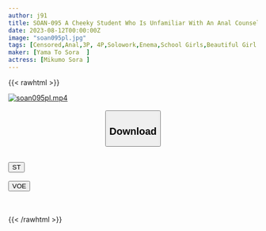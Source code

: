 ```yaml
---
author: j91
title: SOAN-095 A Cheeky Student Who Is Unfamiliar With An Anal Counseling School Is Enema Folded We Will Insert Two Holes Without Anesthesia Test Number 011 Sora Mikumo
date: 2023-08-12T00:00:00Z
image: "soan095pl.jpg"
tags: [Censored,Anal,3P, 4P,Solowork,Enema,School Girls,Beautiful Girl	 ]
maker: [Yama To Sora  ]
actress: [Mikumo Sora ]
---
```



{{< rawhtml >}}

<div class="video" data-videoid="r4zYpeLMrQhbVwY">
    <a href="javascript:;">
        <img src="https://my.j91.asia/posts/soan095pl/soan095pl.jpg" width="WIDTH" height="HEIGHT" alt="soan095pl.mp4" loading="lazy">
    </a>
</div>

<script type="text/javascript" src="https://j91.asia/asset/on-demand-st.js"></script>

<br>
  <link rel="stylesheet" href="https://j91.asia/asset/bs5.css">
  
  <center>
  <button class="btn btn-primary" type="button" data-bs-toggle="collapse" data-bs-target=".multi-collapse" aria-expanded="false" aria-controls="multiCollapseExample1 multiCollapseExample2"><h2>Download</h2></button></center>
</p>
<div class="row">
  <div class="col">
    <div class="collapse multi-collapse" id="multiCollapseExample1">
      <div class="card card-body">
	      	      <br>
<div class="buttons">  
<a href="https://streamtape.to/v/r4zYpeLMrQhbVwY"><button class="btn-hover color-3"><i class="fa fa-download"></i> ST</button></a></div>
    </div>
  </div>
</div>
  <div class="col">
    <div class="collapse multi-collapse" id="multiCollapseExample2">
      <div class="card card-body">
	      <br>
<div class="buttons">
    <a href="https://voe.sx/c7g7lcrdjvfw"><button class="btn-hover color-9"><i class="fa fa-download"></i> VOE</button></a></div>
<br><br>
      </div>
    </div>
  </div>
</div>

{{< /rawhtml >}}
